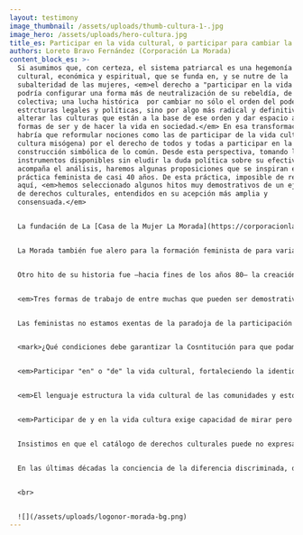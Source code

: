 ```yaml
---
layout: testimony
image_thumbnail: /assets/uploads/thumb-cultura-1-.jpg
image_hero: /assets/uploads/hero-cultura.jpg
title_es: Participar en la vida cultural, o participar para cambiar la cultura
authors: Loreto Bravo Fernández (Corporación La Morada)
content_block_es: >-
  Si asumimos que, con certeza, el sistema patriarcal es una hegemonía política,
  cultural, económica y espiritual, que se funda en, y se nutre de la
  subalteridad de las mujeres, <em>el derecho a "participar en la vida cultural"
  podría configurar una forma más de neutralización de su rebeldía, de su lucha
  colectiva; una lucha histórica  por cambiar no sólo el orden del poder y sus
  estrcturas legales y políticas, sino por algo más radical y definitivo:
  alterar las culturas que están a la base de ese orden y dar espacio a otras
  formas de ser y de hacer la vida en sociedad.</em> En esa transformación
  habría que reformular nociones como las de participar de la vida cultural (una
  cultura misógena) por el derecho de todos y todas a participar en la
  construcción simbólica de lo común. Desde esta perspectiva, tomando los
  instrumentos disponibles sin eludir la duda política sobre su efectividad, que
  acompaña el análisis, haremos algunas proposiciones que se inspiran en una
  práctica feminista de casi 40 años. De esta práctica, imposible de resumir
  aquí, <em>hemos seleccionado algunos hitos muy demostrativos de un ejercicio
  de derechos culturales, entendidos en su acepción más amplia y
  consensuada.</em>


  La fundación de La [Casa de la Mujer La Morada](https://corporacionlamorada.cl/) en el año 1983 constituyó un hecho político, social y cultural de gran envergadura en la historia del feminismo en Chile. Su primer sello fue el activismo feminista, alojando en su seno al Movimiento Feminista entendido como una reanudación de luchas históricas que habían sido aplacadas por un sinfín de razones socio-políticas, pero también por la fuerza de la dictadura y su impronta extremadamente patriarcal y misógena. 


  La Morada también fue alero para la formación feminista de para varias generaciones de militantes, lugar de conciliábulos y centro de operaciones anti-dictadura, espacio de creación literaria, dramática, visual y de producción de discursividades que transgredían todos los lugares comunes de las narrativas de lo femenino hegemónico.  En su trayectoria fue un espacio de asociatividad y visibilidad de importantes pensadoras, artistas e intelectuales que nutrían una "vida contra-cultural", de gran productividad en la época mientras el régimen militar engordaba innumerables dispositivos de entrentenimiento para ficcionar un estado de normalidad y apagar con su ruido el grito de los y las humilladas. Nuestras compañeras y aliadas experimentaron persecusión y censura. <em>El arte fue, con todo, una herramienta fructífera para la recuperación de la democracia formal.</em>


  Otro hito de su historia fue –hacia fines de los años 80– la creación de Radio Tierra. “La radio que te escucha” como rezaba su primer aviso fue a pesar de su frecuencia limitada, una fuente de producción de nuevos sentidos. <em>Aquí y a su través se hicieron visibles las disidencias sexuales, la potencia de las organizaciones sociales y políticas de cuño feminista, las luchas por los derechos reproductivos. Fue un canal y un dispositivo amplificador para denunciar las violencias en contra de las mujeres y también un ejercicio de creación y diseño de nuevas formas de comunicación social feminista.</em>


  <em>Tres formas de trabajo de entre muchas que pueden ser demostrativas del feminismo como activismo cultural: una es la creación del Centro de Salud Mental para mujeres, que se constituyó también en un espacio de formación y debate sobre psicoanálisis y feminismo. Otra fue la extendida práctica de trabajo territorial, de fortalecimiento de organizaciones populares y de alianzas con organizaciones de derechos humanos. Finalmente entre las contribuciones demostrativas de la transformación cultural que propugnamos, están las realizadas en el campo del derecho, tanto para develar su sesgos patriarcales, como para  estimular la creatividad jurídica sobre la base de nuevos paradigmas de relaciones igualitarias y justas.</em> Estas prácticas y sus proyecciones hasta el presente, nos han dado una existencia institucional en permanente transformación probablemente articulada por las prácticas del activismo. Actualmente, aquello que pudimos instalar –escandalosamente– como novedad, hoy puede ser sentido común que puede movilizar o apaciguar el malestar de las mujeres. <mark>Esta práctica histórica, nos permite sostener la importancia de que una nueva Constitución establezca las condiciones de posiblidad no sólo para reconocer y valorar identidades diversas, sino para participar legítimamente en la construcción de una nueva distribución de poder real y simbólico.</mark>


  Las feministas no estamos exentas de la paradoja de la participación cultural: ¿para descontruir hay que pertenecer?, o por lo menos, ¿hablar el idioma del poder? <em>Tanto como constructoras de sentido, somos demoledoras de otros. En nuestra trayectoria histórica no hay campo de la cultura, de las artes y de la ciencia que no hayamos intentado leer en clave crítica y transformadora: feminismo y psicoanálisis, feminismo y literatura, feminismo y educación, avanzando a la elaboración de marcos filosóficos, educacionales, estéticos y políticos propiamente feministas para despercudirse de las referencias.</em> Las estrategias también han sido las de dar visibilidad a las mujeres en todos los campos culturales y artísticos, nombrarlas, reconocerlas y demandar su reconocimiento, al mismo tiempo que se transgreden los términos de las asignaciones de valor.  Otro camino ha sido la reapropiación de creadoras y artistas que fueron tergiversadas, blanqueadas o esterotipadas por la cultura de los salones, para develar su potencia transgresora, lo que ha densificado el sustrato cultural de nuestros países, siendo el caso de Gabriela Mistral un ejemplo y un emblema para nosotras las chilenas.


  <mark>¿Qué condiciones debe garantizar la Cosntitución para que podamos ejercer plenamente los derechos culturales?</mark> A riesgo de quedarnos cortas en la enumeración, adelantaremos algunas propuestas.  <em>Primero, en cuestión de enfoque debemos aspirar a garantías de igualdad sustantiva, y no una enunciación formal de la neutralidad de la Ley.</em> [Francesca Rosales y Katherine Pizarro](https://www.elmostrador.cl/noticias/opinion/columnas/2021/01/02/desafios-de-la-igualdad-de-genero-en-una-nueva-constitucion/), además de aseverar esta condición, sugieren las siguientes preguntas orientadoras: ¿Hay medidas que benefician a una mujer de forma individual pero no a todo el colectivo? ¿Hay medidas que pueden ser paternalistas y tienen efectos estigmatizantes para las mujeres?


  <em>Participar "en" o "de" la vida cultural, fortaleciendo la identidad propia y reconociendo la legitimidad de otras en la convivencia, exige garantizar condiciones óptimas de educación pública de calidad. El sistema educacional debe estar constitucionalmente definido como no discriminatorio.</em> El sexismo, la xenofobia, la LGBTIfobia y otras formas de negación de la diversidad identitaria, [están suficientemente documentados](https://educacion2020.cl/tema-noticia/educacion-no-sexista/) como formas de violencia institucional.


  <em>El lenguaje estructura la vida cultural de las comunidades y esto debe ser atendido tanto para adoptar un lenguaje sensible al género, como para acuñar modos de nombrar nuevas realidades, por ejemplo del sistema sexo/género. La Constitución debe reconocer más lenguas, como parte de la aceptación de nuestra realidad pluricultural. Las mujeres indígenas, migrantes, cultoras de artes y oficios de valor cultural intrínseco, sus perspectivas y demandas son una realidad que no puede ser omitida por la nueva Constitución.</em> [Varias autoras feministas](https://www.uchile.cl/documentos/nueva-constitucion-con-perspectiva-de-genero_169952_0_3515.pdf) señalan: “La discusión constitucional sobre pueblos indígenas en el marco de los derechos reconocidos por el derecho internacional sobre pueblos indígenas no debe estar enfocado sólo en la existencia de los pueblos o en la diversidad cultural, sino que debe ser más profundo, reconfigurando cómo se concibe al Estado. Esta consideración debe abarcar las especificidades de reconocimiento y protección de los derechos de las mujeres indígenas. En especial aquello referido a tres tipos de derechos, relativos a los derechos territoriales, a los derechos socioculturales con especial atención a los derechos sexuales y reproductivos de las mujeres indígenas, y a los derechos de organización política tanto en el ámbito de su autodeterminación interna como en relación con la sociedad nacional. Todo, con atención a las posibles colisiones de derechos fundamentales que pudiesen afectar a las mujeres indígenas. La regulación de la participación debe considerar los obstáculos y barreras adicionales que las mujeres indígenas deben enfrentar incluso al interior de sus pueblos. Es fundamental considerar garantías específicas que contrarresten la particular discriminación que sufren las mujeres indígenas y que cautelen sus intereses y voces en el marco del reconocimiento del derecho a la autodeterminación de los pueblos indígenas. (Y garantizar) la participación de mujeres indígenas en los mecanismos de participación general y particular que la nueva Constitución defina”.


  <em>Participar de y en la vida cultura exige capacidad de mirar pero también de ser vistas y escuchadas.</em> La participación de mujeres de diversos orígenes en toda la cadena de valor de los medios de comunicación, es hoy un imperativo de la profundización democrática a la que aspiramos. La distribución de los recursos de transmisión sonora o audiovisual, su propiedad, uso y goce está concentrada en los segmentos clásicos del poder patriarcal. <mark>Tratándose de bienes comunes, como son también los beneficios de la tecnología y de la ciencia, los patrimonios culturales y naturales del país deberá haber formas constitucionales que garanticen su redistribución.</mark>


  Insistimos en que el catálogo de derechos culturales puede no expresar las complejidades de nuestras sociedadas fragmentadas y desconfiadas de cualquier forma de institucionalidad por democrática que parezca. <em>Reestablecer los vínculos, la confianza y la seguridad de pertenecer a una comunidad de sentido, es una tarea cultural inconmensurable, pero también ineludible, más aún cuando en las realidades nacionales los derechos humanos y el propio sistema comunitario internacional sufre una depreciación grave y amenazante.</em> <mark>Sin embargo, contamos con un sistema internacional de derechos humanos, cartas, declaraciones y convenios que la nueva Constitución puede vincular a sus principios, dotándola de un cuerpo robusto de referencias para futuras legislaciones.</mark>


  En las últimas décadas la conciencia de la diferencia discriminada, de la subalteridad, del daño ecológico, ha sido muy productiva para el pensamiento y la acción política divergente. La mujeres, las disidencias sexuales, los/as indígenas, los/as pobres, los vulnerados, afearon la promesa neoliberal del progreso y develaron la inhumanidad de sus políticas. El palimcesto de los grafittis, el derribamiento de estatuas y monumentos, la degradación material como estética del cambio, el trastocamiento de palabras, significados y fonéticas, las hablas inconclusas e inconducentes de las redes sociales, lo inacabado como estado del ser (expresado en la palabra "líquido") entre muchos ejemplos, pueden ser –hipotéticamente– una respuesta altanera a la dificultad que experimentan amplias mayorías de personas para "participar de la vida cultural" tal como fue supuesta por quienes invocaron este derecho. <mark>El ejercicio pleno de los derechos culturales podría estar al servicio de una nueva forma de integración cultural, que sin solayar sus contradicciones, nos permita avanzar por fin a una vida social, justa, buena, libre y gratificante para todos y todas.</mark>


  <br>


  ![](/assets/uploads/logonor-morada-bg.png)
---
```

